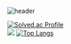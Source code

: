 <!--
**hagoeun0119/hagoeun0119** is a ✨ _special_ ✨ repository because its `README.md` (this file) appears on your GitHub profile.

Here are some ideas to get you started:

- 🔭 I’m currently working on ...
- 🌱 I’m currently learning ...
- 👯 I’m looking to collaborate on ...
- 🤔 I’m looking for help with ...
- 💬 Ask me about ...
- 📫 How to reach me: ...
- 😄 Pronouns: ...
- ⚡ Fun fact: ...
-->

![header](https://capsule-render.vercel.app/api?type=waving&color=b6cac0&height=250&section=header&text=Hi%20&fontColor=371722&fontSize=60)
<!--![Goeun's GitHub stats](https://github-readme-stats.vercel.app/api?username=hagoeun0119&show_icons=true&theme=graywhite)-->
[![Solved.ac Profile](http://mazassumnida.wtf/api/mini/generate_badge?boj=sera1193)](https://solved.ac/sera1193)
<br>
<img src="http://mazandi.herokuapp.com/api?handle=sera1193&theme=warm"/>
[![Top Langs](https://github-readme-stats.vercel.app/api/top-langs/?username=hagoeun0119&layout=compact)](https://github.com/hagoeun0119/github-readme-stats)
